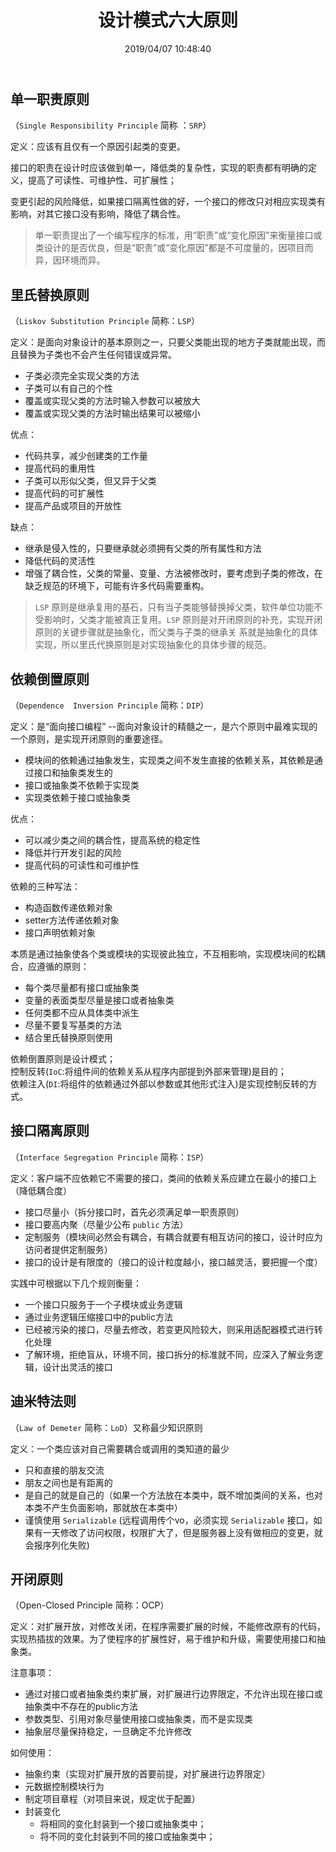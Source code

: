﻿---
title: "设计模式六大原则"
date: "2019/04/07 10:48:40"
updated: "2019/04/07 10:48:40"
permalink: "six-principles-of-design-mode/"
tags:
 - 设计模式
categories:
 - [开发, 基础]
---

## 单一职责原则

（`Single Responsibility Principle` 简称 ：`SRP`）

定义：应该有且仅有一个原因引起类的变更。

接口的职责在设计时应该做到单一，降低类的复杂性，实现的职责都有明确的定义，提高了可读性、可维护性、可扩展性；

变更引起的风险降低，如果接口隔离性做的好，一个接口的修改只对相应实现类有影响，对其它接口没有影响，降低了耦合性。

> 单一职责提出了一个编写程序的标准，用“职责”或“变化原因”来衡量接口或类设计的是否优良，但是“职责”或“变化原因”都是不可度量的，因项目而异，因环境而异。

## 里氏替换原则

（`Liskov Substitution Principle` 简称：`LSP`）

定义：是面向对象设计的基本原则之一，只要父类能出现的地方子类就能出现，而且替换为子类也不会产生任何错误或异常。
- 子类必须完全实现父类的方法
- 子类可以有自己的个性
- 覆盖或实现父类的方法时输入参数可以被放大
- 覆盖或实现父类的方法时输出结果可以被缩小

优点：
- 代码共享，减少创建类的工作量
- 提高代码的重用性
- 子类可以形似父类，但又异于父类
- 提高代码的可扩展性
- 提高产品或项目的开放性

缺点：
- 继承是侵入性的，只要继承就必须拥有父类的所有属性和方法
- 降低代码的灵活性
- 增强了耦合性，父类的常量、变量、方法被修改时，要考虑到子类的修改，在缺乏规范的环境下，可能有许多代码需要重构。

> `LSP` 原则是继承复用的基石，只有当子类能够替换掉父类，软件单位功能不受影响时，父类才能被真正复用。`LSP` 原则是对开闭原则的补充，实现开闭原则的关键步骤就是抽象化，而父类与子类的继承关  系就是抽象化的具体实现，所以里氏代换原则是对实现抽象化的具体步骤的规范。
  
## 依赖倒置原则

（`Dependence  Inversion Principle` 简称：`DIP`）

定义：是“面向接口编程” --面向对象设计的精髓之一，是六个原则中最难实现的一个原则，是实现开闭原则的重要途径。
- 模块间的依赖通过抽象发生，实现类之间不发生直接的依赖关系，其依赖是通过接口和抽象类发生的
- 接口或抽象类不依赖于实现类
- 实现类依赖于接口或抽象类

优点：
- 可以减少类之间的耦合性，提高系统的稳定性
- 降低并行开发引起的风险
- 提高代码的可读性和可维护性

依赖的三种写法：
- 构造函数传递依赖对象
- setter方法传递依赖对象
- 接口声明依赖对象

本质是通过抽象使各个类或模块的实现彼此独立，不互相影响，实现模块间的松耦合，应遵循的原则：
- 每个类尽量都有接口或抽象类
- 变量的表面类型尽量是接口或者抽象类
- 任何类都不应从具体类中派生
- 尽量不要复写基类的方法
- 结合里氏替换原则使用

依赖倒置原则是设计模式；  
控制反转(`IoC`:将组件间的依赖关系从程序内部提到外部来管理)是目的；  
依赖注入(`DI`:将组件的依赖通过外部以参数或其他形式注入)是实现控制反转的方式。

## 接口隔离原则

（`Interface Segregation Principle` 简称：`ISP`）

定义：客户端不应依赖它不需要的接口，类间的依赖关系应建立在最小的接口上（降低耦合度）
- 接口尽量小（拆分接口时，首先必须满足单一职责原则）
- 接口要高内聚（尽量少公布 `public` 方法）
- 定制服务（模块间必然会有耦合，有耦合就要有相互访问的接口，设计时应为访问者提供定制服务）
- 接口的设计是有限度的（接口的设计粒度越小，接口越灵活，要把握一个度）

实践中可根据以下几个规则衡量：
- 一个接口只服务于一个子模块或业务逻辑
- 通过业务逻辑压缩接口中的public方法
- 已经被污染的接口，尽量去修改，若变更风险较大，则采用适配器模式进行转化处理
- 了解环境，拒绝盲从，环境不同，接口拆分的标准就不同，应深入了解业务逻辑，设计出灵活的接口

## 迪米特法则

（`Law of Demeter` 简称：`LoD`）又称最少知识原则

定义：一个类应该对自己需要耦合或调用的类知道的最少
- 只和直接的朋友交流
- 朋友之间也是有距离的
- 是自己的就是自己的（如果一个方法放在本类中，既不增加类间的关系，也对本类不产生负面影响，那就放在本类中）
- 谨慎使用 `Serializable` (远程调用传个vo，必须实现 `Serializable` 接口，如果有一天修改了访问权限，权限扩大了，但是服务器上没有做相应的变更，就会报序列化失败)

## 开闭原则

（Open-Closed Principle 简称：OCP）

定义：对扩展开放，对修改关闭，在程序需要扩展的时候，不能修改原有的代码，实现热插拔的效果。为了使程序的扩展性好，易于维护和升级，需要使用接口和抽象类。  

注意事项：
- 通过对接口或者抽象类约束扩展，对扩展进行边界限定，不允许出现在接口或抽象类中不存在的public方法
- 参数类型、引用对象尽量使用接口或抽象类，而不是实现类
- 抽象层尽量保持稳定，一旦确定不允许修改

如何使用：
- 抽象约束（实现对扩展开放的首要前提，对扩展进行边界限定）
- 元数据控制模块行为
- 制定项目章程（对项目来说，规定优于配置）
- 封装变化
  - 将相同的变化封装到一个接口或抽象类中；
  - 将不同的变化封装到不同的接口或抽象类中；
